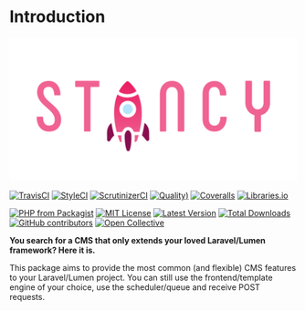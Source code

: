 # Introduction

![Stancy](.gitbook/assets/banner%20%282%29.png)

[![TravisCI](https://img.shields.io/travis/Astrotomic/stancy/master?label=TravisCI&style=flat-square)](https://travis-ci.org/Astrotomic/stancy/branches) [![StyleCI](https://styleci.io/repos/210212315/shield)](https://styleci.io/repos/210212315) [![ScrutinizerCI](https://img.shields.io/scrutinizer/build/g/Astrotomic/stancy?label=ScrutinizerCI&style=flat-square)](https://scrutinizer-ci.com/g/Astrotomic/stancy) [![Quality\)](https://img.shields.io/scrutinizer/quality/g/Astrotomic/stancy?label=Quality&style=flat-square)](https://scrutinizer-ci.com/g/Astrotomic/stancy) [![Coveralls](https://img.shields.io/coveralls/github/Astrotomic/stancy?label=Coverage&style=flat-square)](https://coveralls.io/github/Astrotomic/stancy) [![Libraries.io](https://img.shields.io/librariesio/github/Astrotomic/stancy?label=Dependencies&style=flat-square)](https://libraries.io/packagist/astrotomic%2Fstancy)

[![PHP from Packagist](https://img.shields.io/packagist/php-v/astrotomic/stancy?label=PHP&style=flat-square)](https://packagist.org/packages/astrotomic/stancy) [![MIT License](https://img.shields.io/github/license/Astrotomic/stancy.svg?label=License&color=blue&style=flat-square)](https://github.com/Astrotomic/stancy/blob/master/LICENSE.md) [![Latest Version](http://img.shields.io/packagist/v/astrotomic/stancy.svg?label=Release&style=flat-square)](https://packagist.org/packages/astrotomic/stancy) [![Total Downloads](https://img.shields.io/packagist/dt/astrotomic/stancy.svg?label=Downloads&style=flat-square)](https://packagist.org/packages/astrotomic/stancy) [![GitHub contributors](https://img.shields.io/github/contributors/Astrotomic/stancy?label=Contributors&style=flat-square)](https://github.com/Astrotomic/stancy/graphs/contributors) [![Open Collective](https://img.shields.io/opencollective/all/astrotomic?label=Backers&style=flat-square)](https://opencollective.com/astrotomic)

**You search for a CMS that only extends your loved Laravel/Lumen framework? Here it is.**

This package aims to provide the most common \(and flexible\) CMS features to your Laravel/Lumen project. You can still use the frontend/template engine of your choice, use the scheduler/queue and receive POST requests.

